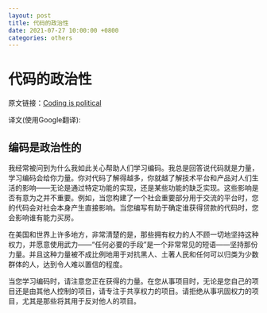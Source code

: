 ```yaml
---
layout: post
title: 代码的政治性
date: 2021-07-27 10:00:00 +0800
categories: others
---
```

# 代码的政治性

原文链接：[Coding is political](https://ehmatthes.github.io/pcc_2e/)

译文(使用Google翻译):

## 编码是政治性的

我经常被问到为什么我如此关心帮助人们学习编码。我总是回答说代码就是力量，学习编码会给你力量。你对代码了解得越多，你就越了解技术平台和产品对人们生活的影响——无论是通过特定功能的实现，还是某些功能的缺乏实现。这些影响是否有意为之并不重要。例如，当您构建了一个社会重要部分用于交流的平台时，您的代码会对社会本身产生直接影响。当您编写有助于确定谁获得贷款的代码时，您会影响谁有能力买房。

在美国和世界上许多地方，非常清楚的是，那些拥有权力的人不顾一切地坚持这种权力，并愿意使用武力——“任何必要的手段”是一个非常常见的短语——坚持那份力量。并且这种力量被不成比例地用于对抗黑人、土著人民和任何可以归类为少数群体的人，达到令人难以置信的程度。

当您学习编码时，请注意您正在获得的力量。在您从事项目时，无论是您自己的项目还是由其他人控制的项目，请专注于共享权力的项目。请拒绝从事巩固权力的项目，尤其是那些将其用于反对他人的项目。

